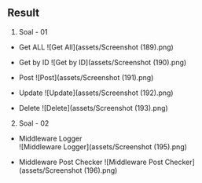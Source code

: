 ## Result

1. Soal - 01
- Get ALL 
![Get All](assets/Screenshot (189).png)

- Get by ID 
![Get by ID](assets/Screenshot (190).png)

- Post
![Post](assets/Screenshot (191).png)

- Update
![Update](assets/Screenshot (192).png)

- Delete
![Delete](assets/Screenshot (193).png)


2. Soal - 02
- Middleware Logger  <br>
![Middleware Logger](assets/Screenshot (195).png)

- Middleware Post Checker
![Middleware Post Checker](assets/Screenshot (196).png)


